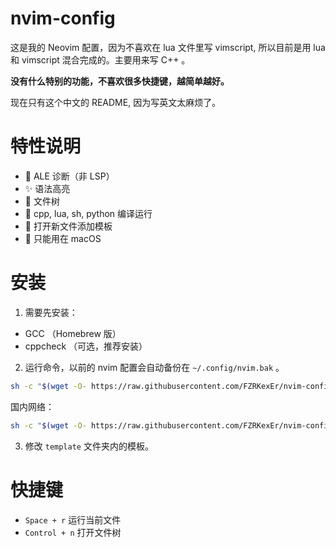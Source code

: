 # nvim-config

这是我的 Neovim 配置，因为不喜欢在 lua 文件里写 vimscript, 所以目前是用 lua 和 vimscript 混合完成的。主要用来写 C++ 。

**没有什么特别的功能，不喜欢很多快捷键，越简单越好。**

现在只有这个中文的 README, 因为写英文太麻烦了。

# 特性说明

- 🌈 ALE 诊断（非 LSP）
- ✨ 语法高亮
- 🌲 文件树
- 🚀 cpp, lua, sh, python 编译运行
- 📖 打开新文件添加模板
- 🍎 只能用在 macOS

# 安装

1. 需要先安装：
  - GCC （Homebrew 版）
  - cppcheck （可选，推荐安装）

2. 运行命令，以前的 nvim 配置会自动备份在 `~/.config/nvim.bak` 。

  ```sh
  sh -c "$(wget -O- https://raw.githubusercontent.com/FZRKexEr/nvim-config/main/install.sh)"
  ```

  国内网络：

  ```sh
  sh -c "$(wget -O- https://raw.githubusercontent.com/FZRKexEr/nvim-config/main/install-cn.sh)"
  ```

3. 修改 `template` 文件夹内的模板。

# 快捷键

- `Space + r` 运行当前文件
- `Control + n` 打开文件树
